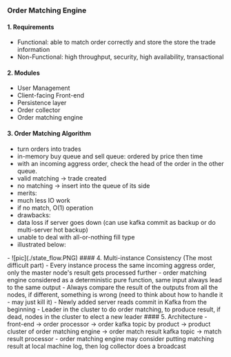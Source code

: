 ### Order Matching Engine
#### 1. Requirements
- Functional: able to match order correctly and store the store the trade information
- Non-Functional: high throughput, security, high availability, transactional
#### 2. Modules
- User Management
- Client-facing Front-end
- Persistence layer
- Order collector
- Order matching engine
#### 3. Order Matching Algorithm
- turn orders into trades
- in-memory buy queue and sell queue: ordered by price then time
- with an incoming aggress order, check the head of the order in the other queue.
 - valid matching -> trade created
 - no matching -> insert into the queue of its side
- merits:
 - much less IO work
 - if no match, O(1) operation
- drawbacks:
 - data loss if server goes down (can use kafka commit as backup or do multi-server hot backup)
 - unable to deal with all-or-nothing fill type
- illustrated below:
<p></p>
- ![pic](./state_flow.PNG)
#### 4. Multi-instance Consistency (The most difficult part)
- Every instance process the same incoming aggress order, only the master node's result gets processed further
- order matching engine considered as a deterministic pure function, same input always lead to the same output
- Always compare the result of the outputs from all the nodes, if different, something is wrong (need to think about how to handle it - may just kill it)
- Newly added server reads commit in Kafka from the beginning
- Leader in the cluster to do order matching, to produce result, if dead, nodes in the cluster to elect a new leader
#### 5. Architecture
- front-end -> order processor -> order kafka topic by product -> product cluster of order matching engine -> order match result kafka topic -> match result processor
- order matching engine may consider putting matching result at local machine log, then log collector does a broadcast
